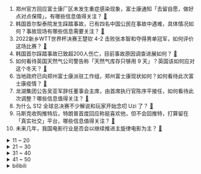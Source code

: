 1. 郑州官方回应富士康厂区未发生重症感染现象，富士康通知「去留自愿，做好点对点保障」，有哪些信息值得关注？ [:link:](https://www.zhihu.com/question/563467516)
2. 韩国首尔梨泰院发生踩踏事故，已有四名中国公民在事故中遇难，具体情况如何？事故现场有哪些信息需要关注？ [:link:](https://www.zhihu.com/question/563414006)
3. 2022新乡WTT世界杯决赛王楚钦 4-2 击败张本智和夺得男单冠军，如何评价这场比赛？ [:link:](https://www.zhihu.com/question/563502868)
4. 韩国首尔踩踏事故已致超200人伤亡，目前事故原因调查进展如何？ [:link:](https://www.zhihu.com/question/563433101)
5. 如何看待英国天然气公司警告称「天然气库存只够用 9 天」？英国该如何应对这个冬天？ [:link:](https://www.zhihu.com/question/563437942)
6. 当地政府已向郑州富士康派驻工作组，郑州富士康现状如何？如何看待此次富士康疫情？ [:link:](https://www.zhihu.com/question/563438917)
7. 龙湖集团公告吴亚军辞任董事会主席，由首席执行官陈序平接任，如何看待此次调整？哪些信息值得关注？ [:link:](https://www.zhihu.com/question/563127291)
8. 为什么 S12 全球总决赛不少解说和玩家开始念叨 Uzi 了？ [:link:](https://www.zhihu.com/question/563424081)
9. 马斯克收购推特后，特朗普首度回应称挺喜欢他，但不会回推特，打算留在「真实社交」平台，哪些信息值得关注？ [:link:](https://www.zhihu.com/question/563272397)
10. 未来几年，我国电影行业是否会以继续推进主旋律电影为主？ [:link:](https://www.zhihu.com/question/506789450)
<details>
<summary>11 ~ 20</summary>

11. 特斯拉一刀砍掉 3.7 万，比亚迪该如何应对？ [:link:](https://www.zhihu.com/question/562003928)
12. 俄外长称「俄方愿意在平等的方式下与西方国家对话」，这释放了什么信号？还有哪些信息值得关注？ [:link:](https://www.zhihu.com/question/563474656)
13. 持续一年不吃中国菜，你会抓狂吗？ [:link:](https://www.zhihu.com/question/344293653)
14. 2022年 10 月 30 日 WTT 新乡世界杯女单决赛孙颖莎 4:3 战胜陈梦，如何评价这场比赛？ [:link:](https://www.zhihu.com/question/563492457)
15. 高鼻梁的人婴儿时期鼻子是什么样的？ [:link:](https://www.zhihu.com/question/371329768)
16. 一辈子不做饭是什么体验？ [:link:](https://www.zhihu.com/question/551713962)
17. 如何在新班级里快速确认哪个人是二次元？ [:link:](https://www.zhihu.com/question/419013779)
18. S12 半决赛 T13:1JDG 怎么评价 Faker 今天的表现？ [:link:](https://www.zhihu.com/question/563417215)
19. 有哪些看似简单其实非常精妙的代码？ [:link:](https://www.zhihu.com/question/58864210)
20. 网传 iPhone15 Pro 或取消物理按键，新增双马达模拟按压反馈，这个设计如何？会成为新趋势吗？ [:link:](https://www.zhihu.com/question/563343188)
</details>
<details>
<summary>21 ~ 30</summary>

21. T1 及 Faker 时隔 5 年重回世界赛总决赛，他们今年有机会夺得第四冠吗？ [:link:](https://www.zhihu.com/question/563417931)
22. 苏伟铭宣布打造新的豪华纯电品牌BeyonCa，「第三势力」的机会点在哪里？ [:link:](https://www.zhihu.com/question/563149624)
23. 你们相信人与人之间的磁场吗？ [:link:](https://www.zhihu.com/question/380308276)
24. 游戏行业是不是浪费生产力? [:link:](https://www.zhihu.com/question/548000802)
25. 有哪些不玩会很遗憾的单机游戏？ [:link:](https://www.zhihu.com/question/24676509)
26. 外卖员被打赏 1.10 元以为求救秒报警，如何看待这一乌龙事件？你还遇到过哪些暖心的外卖经历？ [:link:](https://www.zhihu.com/question/563375366)
27. 你人生中太晚明白的道理是什么？ [:link:](https://www.zhihu.com/question/470076571)
28. Ti11 总决赛 Tundra 3:0 击败 Secret 夺冠，如何评价这场比赛？ [:link:](https://www.zhihu.com/question/563476211)
29. 旅行中你吃过最奢侈的一顿饭是什么？ [:link:](https://www.zhihu.com/question/546475903)
30. 时隔多年再看《蜗居》，有什么感受？ [:link:](https://www.zhihu.com/question/27593812)
</details>
<details>
<summary>31 ~ 40</summary>

31. 《羊了个羊》背后公司前三季度净利润 10.12 亿，实控人拿走 3 亿，如何从商业角度解读这一数字？ [:link:](https://www.zhihu.com/question/562608174)
32. 如何选购洗地机？洗地机的选购需要考虑哪些因素？ [:link:](https://www.zhihu.com/question/352929797)
33. 本人大三，本科毕业后暂时不想找工作，考研是否仍然是性价比最高的选择？ [:link:](https://www.zhihu.com/question/527648867)
34. 你的导师都问过你哪些深刻的问题？ [:link:](https://www.zhihu.com/question/526285550)
35. 俄国防部称俄方已暂停执行从乌港口出口农产品的协议，因乌方在英国专家参与下袭击黑海舰队，将产生哪些影响？ [:link:](https://www.zhihu.com/question/563395712)
36. 如何评价《一年一度喜剧大赛》第二季中某某某的作品《饭局往事》？ [:link:](https://www.zhihu.com/question/563128356)
37. 你在上下班路上都遇到过哪些令人开心的事？ [:link:](https://www.zhihu.com/question/561937607)
38. 如何处理孩子的同学来家里玩，喜欢了一个玩具非要带走，但是自己孩子也很喜欢不想给的情况？ [:link:](https://www.zhihu.com/question/533519475)
39. 普京警告「西方援乌武器已出现在黑市，带来『严峻挑战』」这意味着什么？将会带来哪些影响？ [:link:](https://www.zhihu.com/question/562670776)
40. 国产大型四发无人机在四川成功首飞，该无人机都有哪些技术亮点？ [:link:](https://www.zhihu.com/question/563284760)
</details>
<details>
<summary>41 ~ 50</summary>

41. 外媒称「韩国踩踏事故发生后，尹锡悦赴现场听取报告」，韩国政府当前亟需处理哪些问题？面临哪些挑战？ [:link:](https://www.zhihu.com/question/563427932)
42. 俄国防部称乌方在英国专业人员主导下策划了对塞瓦斯托波尔的「恐袭」，这意味着什么？具体情况如何？ [:link:](https://www.zhihu.com/question/563364631)
43. 波兰政府公布对德二战索赔细节，索赔金额超 9.5 万亿元人民币，德国坚称赔偿已结束，此事或将如何进展？ [:link:](https://www.zhihu.com/question/563177231)
44. 你会选择原谅伤害过你的人吗？ [:link:](https://www.zhihu.com/question/412000560)
45. 世界气象组织称今冬或出现「三重」拉尼娜事件，为 21 世纪首次，意味着什么？将产生哪些影响？ [:link:](https://www.zhihu.com/question/563471138)
46. 如何看待卢拉在2022年巴西总统选举中获胜？将会给巴西带来哪些影响？ [:link:](https://www.zhihu.com/question/563528507)
47. 印度电缆桥倒塌事故已造成至少 91人死亡，目前现场状况如何？还有哪些信息值得关注？ [:link:](https://www.zhihu.com/question/563528184)
48. 22-23 赛季 NBA 勇士 113:120 黄蜂，如何评价这场比赛？ [:link:](https://www.zhihu.com/question/563412941)
49. 大学生们，你们怀念高中时光吗？ [:link:](https://www.zhihu.com/question/561635773)
50. 普京称「要以更快速度解决特别军事行动相关问题」，有哪些信息值得关注？ [:link:](https://www.zhihu.com/question/562530931)
</details><details>
<summary>bilibili</summary>

1. 鸡 你 太 美 官 方 M V [:link:](//www.bilibili.com/video/BV178411Y7QB)
2. 【何同学】快充伤电池？40部手机两年实验，告诉你最佳充电方式 [:link:](//www.bilibili.com/video/BV1X8411e7EJ)
3. 帮手× 黑手√ [:link:](//www.bilibili.com/video/BV1ZG411w7Wj)
4. 这就是传说中的黑色黄金吗？ [:link:](//www.bilibili.com/video/BV1nV4y1G7k7)
5. 老婆：你现在都玩这么变态的吗！？ [:link:](//www.bilibili.com/video/BV1ce411G7XR)
6. 看完10月新番，爽得我当场打开了剪辑软件！【泛式】 [:link:](//www.bilibili.com/video/BV1SD4y1b7oq)
7. 五杀挑战世界纪录：1分19秒！掌控命运的人只能是我自己！！ [:link:](//www.bilibili.com/video/BV1s14y1L74r)
8. 《我肯定在几百年前就不爱学习》 [:link:](//www.bilibili.com/video/BV1914y157ML)
9. 《原神》纳西妲角色PV——「生日快乐」 [:link:](//www.bilibili.com/video/BV1AG4y1h7Ap)
10. 《当代互联网现状》 [:link:](//www.bilibili.com/video/BV13e411G7a1)
<details>
<summary>11 ~ 20</summary>

11. 2008,为什么让我们如此难忘? [:link:](//www.bilibili.com/video/BV1Gg411h7rj)
12. 100斤vs200斤，究极自律一周，他们居然…【第二期】 [:link:](//www.bilibili.com/video/BV1jG411A7Vk)
13. 【全网最细，不细抽我】我算出了阿尼亚的家有多大？b站第一人 [:link:](//www.bilibili.com/video/BV14e4y127gP)
14. 这新来的厨师也太会烧了吧！！！（流口水） [:link:](//www.bilibili.com/video/BV1Zd4y1k7vw)
15. 【水果猎人】原神热门水果鉴定 [:link:](//www.bilibili.com/video/BV1Zm4y1w7PG)
16. 【原神手书】激萌来袭！用团子大家族的方式打开原神二周年！ [:link:](//www.bilibili.com/video/BV1684y1B7Nm)
17. 就剩两箱了 [:link:](//www.bilibili.com/video/BV1Dg41187i7)
18. 警察：你接着说，我在听 [:link:](//www.bilibili.com/video/BV14K411U7fJ)
19. 我叫柯蓝，是附近有名的名蒸蛋（3） [:link:](//www.bilibili.com/video/BV1HP411P7uP)
20. 当代大学生精神状态良好 [:link:](//www.bilibili.com/video/BV1oP411A7bh)
</details>
<details>
<summary>21 ~ 30</summary>

21. 🐓鸡你太美，但是团体版🐓【J-wings】 [:link:](//www.bilibili.com/video/BV11e4y1e7CY)
22. 电子监听、全国断网，棱镜门背后，中国如何从末路狂奔到世界之巅 [:link:](//www.bilibili.com/video/BV1i14y157YV)
23. 谁把世界杯偷走了？【硬核狠人41】 [:link:](//www.bilibili.com/video/BV1HV4y1G7sC)
24. 恐怖片气氛到位了，演员是谁并不重要了… [:link:](//www.bilibili.com/video/BV1i84y1i7cx)
25. 【求求】对食文学：太监是没根的东西，受不住「情」 [:link:](//www.bilibili.com/video/BV1HR4y1Q7u6)
26. 《吐 槽 小 会》 [:link:](//www.bilibili.com/video/BV1iP411P7Fh)
27. 《明日方舟》限定干员「缄默德克萨斯」前瞻PV [:link:](//www.bilibili.com/video/BV19P411A7jC)
28. 公开处刑！第一次见家长，岳父课堂上放我视频... [:link:](//www.bilibili.com/video/BV1KK411S7iD)
29. 没来广东之前，根本没想到，还有这种鸡… [:link:](//www.bilibili.com/video/BV1te4y147qp)
30. 好好做视频得了！没事别老猜观众心理！ [:link:](//www.bilibili.com/video/BV1814y1L78K)
</details>
<details>
<summary>31 ~ 40</summary>

31. 东土大唐来的喵星人 [:link:](//www.bilibili.com/video/BV1a8411a71f)
32. 一咬就爆浆的鸡胸肉 [:link:](//www.bilibili.com/video/BV1vG411A7wQ)
33. 你绝对没吃过的铁板豆腐！ [:link:](//www.bilibili.com/video/BV1CK411U7Rc)
34. “凝光大人，你看他的眼神…可说不上清白” [:link:](//www.bilibili.com/video/BV1Vv4y1D7me)
35. 这是人类能完成的操作？？4 [:link:](//www.bilibili.com/video/BV1b8411Y7gW)
36. 俄罗斯媳妇那老板在中国山东的婚礼倒计时第5天 [:link:](//www.bilibili.com/video/BV1RK411D76p)
37. 你这个人太…… [:link:](//www.bilibili.com/video/BV1ft4y1T7JW)
38. 这是哪里的牌子？ [:link:](//www.bilibili.com/video/BV1re4y1e7R1)
39. 刘慈欣还是留了一手是什么梗【梗指南】 [:link:](//www.bilibili.com/video/BV1Qe4y127Y3)
40. 央美学长帮你挑衣服，不要拉倒（doge [:link:](//www.bilibili.com/video/BV1Ue4y1e7SF)
</details>
<details>
<summary>41 ~ 50</summary>

41. 第一次看原神pv气成这样！！！ [:link:](//www.bilibili.com/video/BV1H8411a7jQ)
42. 【传染病系列04】狂犬病，吞噬神经的不治之症 [:link:](//www.bilibili.com/video/BV1yP411P7DM)
43. 《诶我！好兄弟！》 [:link:](//www.bilibili.com/video/BV1iR4y1Q7rz)
44. 现在开一家网吧真的赚钱吗？我开一家呆一周给你答案 [:link:](//www.bilibili.com/video/BV1aP411P7dV)
45. 小当家：这玩意你也能还原出来？！ [:link:](//www.bilibili.com/video/BV1ZG411w73Q)
46. "绘制两年半"《小鸡子图》坤坤九年在会鸡山，请网友鉴赏~ [:link:](//www.bilibili.com/video/BV1Ve4y147D2)
47. 富察·福康安：乾隆侄子，军事到底有多强？【乾隆往事】 [:link:](//www.bilibili.com/video/BV1w8411Y7RA)
48. "地铁跑酷,但是MC高端局" [:link:](//www.bilibili.com/video/BV12W4y1E7jy)
49. 假冒网红、伪装邻居…新型拐卖女性的套路有多隐蔽？你可能一个都无法识破… [:link:](//www.bilibili.com/video/BV1nW4y1E7Pq)
50. 芬兰家人为了羊蝎子火锅抢起来！过桥米线太过瘾，汤底喝到一滴不剩！太满足吃到扶墙出！ [:link:](//www.bilibili.com/video/BV1TV4y1V7gz)
</details>
<details>
<summary>51 ~ 60</summary>

51. 木兰：替父从军的事就交给我弟弟了 [:link:](//www.bilibili.com/video/BV1uG411A7N5)
52. 教令院癫啊癫，原神3.2就在眼前！！ [:link:](//www.bilibili.com/video/BV1tg411z7AE)
53. 降温了，楼下小猫全指望着我了 [:link:](//www.bilibili.com/video/BV1MP4y1S7Po)
54. 【时代少年团】《共生长——Common growth 》2023台历拍摄花絮 [:link:](//www.bilibili.com/video/BV1rm4y1F7dM)
55. 4层羊围脖5斤肉！360°环绕式吃羊你见过吗？【怎么这么值ep54-额尔敦】 [:link:](//www.bilibili.com/video/BV1ed4y1k7jE)
56. 价格虚高、制作违规、虚假宣传…Omakase高大上背后的乱象 [:link:](//www.bilibili.com/video/BV1Lm4y1c7Z7)
57. 【大合集】一口气看完《精绝古城》到《巫峡棺山》，《鬼吹灯》剧情详解 [:link:](//www.bilibili.com/video/BV1i14y157M1)
58. 《One Last Chicken》 [:link:](//www.bilibili.com/video/BV1je4y147J9)
59. 无所谓，亚托克斯会出手 [:link:](//www.bilibili.com/video/BV1ne411G7XP)
60. “饥饿始终慢我一步” [:link:](//www.bilibili.com/video/BV1nG4y1b7W3)
</details>
<details>
<summary>61 ~ 70</summary>

61. 内讧？卢俊义大骂宋江「黑矮无能」！《水浒传》P44 [:link:](//www.bilibili.com/video/BV1tW4y1j7u5)
62. 有妖气即将关停，是时候说再见了。 - 谨以此纪念，一个时代的落幕。 [:link:](//www.bilibili.com/video/BV1Km4y1c7bW)
63. 《瑶O瑶O的奇妙冒险》 [:link:](//www.bilibili.com/video/BV1BK411U7Dr)
64. 【原神·尘歌壶】免费复制|第一批共计11套方案分享 [:link:](//www.bilibili.com/video/BV1iR4y1Q7iS)
65. 【其其】｜GIDLE Nxde｜8套换装竖屏翻跳｜你从第几套开始心动～ [:link:](//www.bilibili.com/video/BV1KD4y1b7Qk)
66. 大哥哥，你不会喜欢雌小鬼吧？ [:link:](//www.bilibili.com/video/BV1ot4y1T7GD)
67. 可能有点突然！我们去美国了... [:link:](//www.bilibili.com/video/BV1nP411P7Xy)
68. 教您如何画一个简单的只鹦（只因）…… [:link:](//www.bilibili.com/video/BV1dP411A7A5)
69. 学姐也会恋爱告急？！！ [:link:](//www.bilibili.com/video/BV1kd4y1k7g3)
70. 高校一公猫吵不过母猫，慢动作逃跑被围观学生群嘲 [:link:](//www.bilibili.com/video/BV1ER4y1Q7WR)
</details>
<details>
<summary>71 ~ 80</summary>

71. 德国室友初尝中国白酒，这是喝完后他大脑产生的变化 [:link:](//www.bilibili.com/video/BV1AP411P787)
72. 忘了山水一层，已是三生有幸，哈哈..... [:link:](//www.bilibili.com/video/BV1gV4y1V7Ws)
73. 饺子皮能否实现拇指生煎自由？今天你就有答案，结尾顺便开个箱看看大家的奖牌 [:link:](//www.bilibili.com/video/BV1oe411G7nQ)
74. 《二 次 元 牛 逼 导 航》 [:link:](//www.bilibili.com/video/BV1Eg41167yQ)
75. 有些人，生来就是享受生活的 [:link:](//www.bilibili.com/video/BV1Re4y127YY)
76. 学生时期的奇怪鄙视链 [:link:](//www.bilibili.com/video/BV1te411G7yQ)
77. 人生就是要多尝试，才知道自己不行！ [:link:](//www.bilibili.com/video/BV1Qt4y1T7n7)
78. 花费一个月时间，帅小伙终于做出心仪的轻乳酪蛋糕了！ [:link:](//www.bilibili.com/video/BV1z84y1B7JF)
79. 最怕陌生人不经意的关心。00后主播直播时忍不住爆哭，网友：成年人的崩溃就在一瞬间。 [:link:](//www.bilibili.com/video/BV1G8411Y7nw)
80. up主千里追到粉丝家，整蛊粉丝，竟被反杀… [:link:](//www.bilibili.com/video/BV1jD4y1b74N)
</details>
<details>
<summary>81 ~ 90</summary>

81. “而我已经分不清，你是友情，还是错过的爱情…” [:link:](//www.bilibili.com/video/BV1UV4y1g78i)
82. 把一桶西红柿扔起来，在空中自动装车让空桶落地，这该如何做到？ [:link:](//www.bilibili.com/video/BV1p14y157KB)
83. 中国给剑起名字有多绝？ [:link:](//www.bilibili.com/video/BV1CG411L7fZ)
84. 这种情况，一定要少说话 [:link:](//www.bilibili.com/video/BV1e8411a7GT)
85. 化妆真开心…… [:link:](//www.bilibili.com/video/BV1kD4y1b76e)
86. 【盾山-梦圆繁星】形象首曝！王者荣耀携手新华社快看，一起为梦天舱喝彩！ [:link:](//www.bilibili.com/video/BV18P411A73i)
87. 男人没到40岁，不要穿的像个老爷们一样！！ [:link:](//www.bilibili.com/video/BV1WD4y1b7U4)
88. 我真的把河流地面搬回家了！希望我妈不要刷到我🫣 [:link:](//www.bilibili.com/video/BV1cP411P75e)
89. 要和喜欢的人要一起贴贴 [:link:](//www.bilibili.com/video/BV1qP411P7cF)
90. 请选择你的心动女嘉宾 [:link:](//www.bilibili.com/video/BV1iD4y1b77Z)
</details>
<details>
<summary>91 ~ 100</summary>

91. 谁还不会个蝴蝶步啦 [:link:](//www.bilibili.com/video/BV1Re4y147qx)
92. 宿舍肺活量大挑战 [:link:](//www.bilibili.com/video/BV1se4y127uk)
93. 约尔太太❤优雅至极！ 真人版 4K [:link:](//www.bilibili.com/video/BV1Xe4y177mN)
94. 19岁小伙子死亡为所有人敲响警钟！ [:link:](//www.bilibili.com/video/BV1XW4y1E7a6)
95. 一个男性干吃了35000毫克的咖啡因，这是他的器官发生的变化 [:link:](//www.bilibili.com/video/BV1BV4y1g7K9)
96. 贝拉&乃琳《海底》翻唱MV | 世界这么大 我们还会相遇 [:link:](//www.bilibili.com/video/BV1aD4y1b72w)
97. 《生人勿近》很凶很炸很中二！早睡的慎点 [:link:](//www.bilibili.com/video/BV1CK411U7BA)
98. 我都看不出来自己在做科普 [:link:](//www.bilibili.com/video/BV1se411G7LP)
99. 【散人】绝活新概念 恐怖乙女？和男鬼谈恋爱《文字化化》demo试玩 [:link:](//www.bilibili.com/video/BV1j84y1i7Zy)
100. 真勇士才敢品尝的云南特色美食，牛撒撇，大肠直接带馅烤 [:link:](//www.bilibili.com/video/BV12G411L7hP)
</details></details>